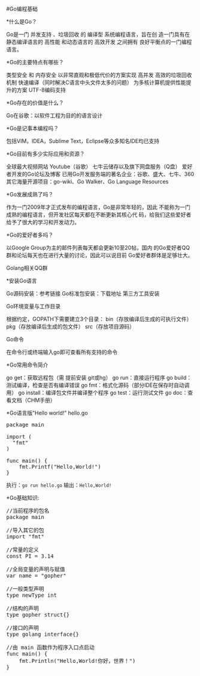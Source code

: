#Go编程基础

*什么是Go？

  Go是一门 并发支持 、垃圾回收 的 编译型 系统编程语言，旨在创
造一门具有在静态编译语言的 高性能 和动态语言的 高效开发 之间拥有
良好平衡点的一门编程语言。

*Go的主要特点有哪些？

类型安全 和 内存安全
以非常直观和极低代价的方案实现 高并发
高效的垃圾回收机制
快速编译（同时解决C语言中头文件太多的问题）
为多核计算机提供性能提升的方案
UTF-8编码支持

*Go存在的价值是什么？

  Go在谷歌：以软件工程为目的的语言设计

*Go是记事本编程吗？

  包括VIM，IDEA，Sublime Text，Eclipse等众多知名IDE均已支持

*Go目前有多少实际应用和资源？

全球最大视频网站 Youtube（谷歌）
七牛云储存以及旗下网盘服务（Q盘）
爱好者开发的Go论坛及博客
已用Go开发服务端的著名企业：谷歌、盛大、七牛、360
其它海量开源项目：go-wiki、Go Walker、Go Language Resources


*Go发展成熟了吗？

  作为一门2009年才正式发布的编程语言，Go是非常年轻的，因此
不能称为一门成熟的编程语言，但开发社区每天都在不断更新其核心代
码，给我们这些爱好者给予了很大的学习和开发动力。

*Go的爱好者多吗？

  以Google Group为主的邮件列表每天都会更新10至20帖，国内
的Go爱好者QQ群和论坛每天也在进行大量的讨论，因此可以说目前
Go爱好者群体是足够壮大。

Golang相关QQ群

*安装Go语言

Go源码安装：参考链接
Go标准包安装：下载地址
第三方工具安装



Go环境变量与工作目录

根据约定，GOPATH下需要建立3个目录：
bin（存放编译后生成的可执行文件）
pkg（存放编译后生成的包文件）
src（存放项目源码）


Go命令

  在命令行或终端输入go即可查看所有支持的命令

*Go常用命令简介

go get：获取远程包（需 提前安装 git或hg）
go run：直接运行程序
go build：测试编译，检查是否有编译错误
go fmt：格式化源码（部分IDE在保存时自动调用）
go install：编译包文件并编译整个程序
go test：运行测试文件
go doc：查看文档（CHM手册）


*Go语言版”Hello world!”
hello.go
<pre>
package main

import (
  "fmt"
)

func main() {
	fmt.Printf("Hello,World!")
}
</pre>
执行：`go run hello.go`
输出：`Hello,World!`

*Go基础知识:
<pre>
//当前程序的包名
package main 

//导入其它的包
import "fmt"

//常量的定义
const PI = 3.14

//全局变量的声明与赋值
var name = "gopher"

//一般类型声明
type newType int 

//结构的声明
type gopher struct{}

//接口的声明
type golang interface{}

//由 main 函数作为程序入口点启动
func main() {
	fmt.Println("Hello,World!你好，世界！")
}
</pre>
